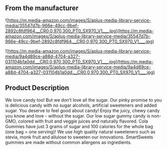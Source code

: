 ## **From the manufacturer**

![https://m.media-amazon.com/images/S/aplus-media-library-service-media/35547d7b-966e-49cc-9bef-2892c8fdf964.__CR0,0,970,300_PT0_SX970_V1___.jpg](https://m.media-amazon.com/images/S/aplus-media-library-service-media/35547d7b-966e-49cc-9bef-2892c8fdf964.__CR0,0,970,300_PT0_SX970_V1___.jpg)

![https://m.media-amazon.com/images/S/aplus-media-library-service-media/9a4d89ce-a88d-4704-a327-031104b1a0dd.__CR0,0,970,300_PT0_SX970_V1___.jpg](https://m.media-amazon.com/images/S/aplus-media-library-service-media/9a4d89ce-a88d-4704-a327-031104b1a0dd.__CR0,0,970,300_PT0_SX970_V1___.jpg)

## **Product Description**

We love candy too! But we don’t love all the sugar. Our pinky promise to you is delicious candy with no sugar alcohols, artificial sweeteners and added sugar. You deserve to feel good about candy! Enjoy the juicy, chewy candy you know and love - without the sugar. Our low sugar gummy candy is non-GMO, colored with fruit and veggie juices and naturally flavored. Cola Gummies have just 3 grams of sugar and 100 calories for the whole bag (one bag = one serving)! We use high quality natural sweeteners such as stevia, monk fruit and allulose to sweeten our innovations. SmartSweets gummies are made without common allergens as ingredients.
